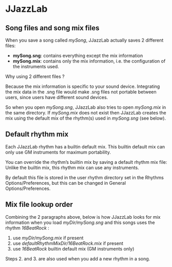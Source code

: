 # JJazzLab

## Song files and song mix files <a id="song-files-and-song-mix-files"></a>

When you save a song called _mySong_, JJazzLab actually saves 2 different files:

* **mySong.sng**: contains everything except the mix information
* **mySong.mix**: contains only the mix information, i.e. the configuration of the instruments used.

Why using 2 different files ?

Because the mix information is specific to your sound device. Integrating the mix data in the .sng file would make .sng files not portable between users, since users have different sound devices.

So when you open _mySong.sng_, JJazzLab also tries to open _mySong.mix_ in the same directory. If _mySong.mix_ does not exist then JJazzLab creates the mix using the default mix of the rhythm\(s\) used in _mySong.sng_ \(see below\).

## Default rhythm mix <a id="default-rhythm-mix"></a>

Each JJazzLab rhythm has a builtin default mix. This builtin default mix can only use GM instruments for maximum portability.

You can override the rhythm’s builtin mix by saving a default rhythm mix file:  Unlike the builtin mix, this rhythm mix can use any instruments.

By default this file is stored in the user rhythm directory set in the Rhythms Options/Preferences, but this can be changed in General Options/Preferences.

## Mix file lookup order <a id="mix-file-lookup-order"></a>

Combining the 2 paragraphs above, below is how JJazzLab looks for mix information when you load _myDir/mySong.sng_ and this songs uses the rhythm _16BeatRock_ :

1. use _myDir/mySong.mix_ if present
2. use _defaultRhythmMixDir/16BeatRock.mix_ if present
3. use _16BeatRock_ builtin default mix \(GM instruments only\)

Steps 2. and 3. are also used when you add a new rhythm in a song.

